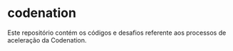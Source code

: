 # codenation

Este repositório contém os códigos e desafios referente aos processos de aceleração da Codenation.
